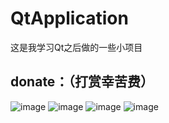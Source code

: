 # QtApplication
这是我学习Qt之后做的一些小项目


## donate：（打赏幸苦费）
![image](https://github.com/lsyefficient/collecting-money/blob/master/zfbhb1.jpg)
![image](https://github.com/lsyefficient/collecting-money/blob/master/zfbsq.jpg)
![image](https://github.com/lsyefficient/collecting-money/blob/master/zsm.jpg)
![image](https://github.com/lsyefficient/collecting-money/blob/master/wxsq.jpg)
